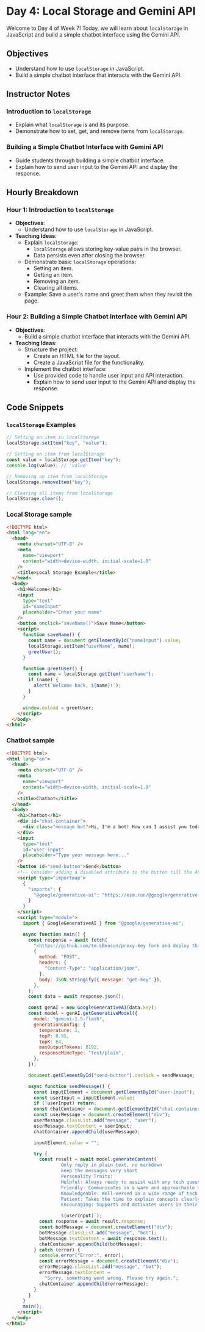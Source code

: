 # Day 4: Local Storage and Gemini API

Welcome to Day 4 of Week 7! Today, we will learn about `localStorage` in JavaScript and build a simple chatbot interface using the Gemini API.

## Objectives

- Understand how to use `localStorage` in JavaScript.
- Build a simple chatbot interface that interacts with the Gemini API.

## Instructor Notes

### Introduction to `localStorage`

- Explain what `localStorage` is and its purpose.
- Demonstrate how to set, get, and remove items from `localStorage`.

### Building a Simple Chatbot Interface with Gemini API

- Guide students through building a simple chatbot interface.
- Explain how to send user input to the Gemini API and display the response.

## Hourly Breakdown

### Hour 1: Introduction to `localStorage`

- **Objectives**:
  - Understand how to use `localStorage` in JavaScript.
- **Teaching Ideas**:
  - Explain `localStorage`:
    - `localStorage` allows storing key-value pairs in the browser.
    - Data persists even after closing the browser.
  - Demonstrate basic `localStorage` operations:
    - Setting an item.
    - Getting an item.
    - Removing an item.
    - Clearing all items.
  - Example: Save a user's name and greet them when they revisit the page.

### Hour 2: Building a Simple Chatbot Interface with Gemini API

- **Objectives**:
  - Build a simple chatbot interface that interacts with the Gemini API.
- **Teaching Ideas**:
  - Structure the project:
    - Create an HTML file for the layout.
    - Create a JavaScript file for the functionality.
  - Implement the chatbot interface:
    - Use provided code to handle user input and API interaction.
    - Explain how to send user input to the Gemini API and display the response.

## Code Snippets

### `localStorage` Examples

```js
// Setting an item in localStorage
localStorage.setItem("key", "value");

// Getting an item from localStorage
const value = localStorage.getItem("key");
console.log(value); // 'value'

// Removing an item from localStorage
localStorage.removeItem("key");

// Clearing all items from localStorage
localStorage.clear();
```

### Local Storage sample

```html
<!DOCTYPE html>
<html lang="en">
  <head>
    <meta charset="UTF-8" />
    <meta
      name="viewport"
      content="width=device-width, initial-scale=1.0"
    />
    <title>Local Storage Example</title>
  </head>
  <body>
    <h1>Welcome</h1>
    <input
      type="text"
      id="nameInput"
      placeholder="Enter your name"
    />
    <button onclick="saveName()">Save Name</button>
    <script>
      function saveName() {
        const name = document.getElementById("nameInput").value;
        localStorage.setItem("userName", name);
        greetUser();
      }

      function greetUser() {
        const name = localStorage.getItem("userName");
        if (name) {
          alert(`Welcome back, ${name}!`);
        }
      }

      window.onload = greetUser;
    </script>
  </body>
</html>
```

### Chatbot sample

```html
<!DOCTYPE html>
<html lang="en">
  <head>
    <meta charset="UTF-8" />
    <meta
      name="viewport"
      content="width=device-width, initial-scale=1.0"
    />
    <title>Chatbot</title>
  </head>
  <body>
    <h1>Chatbot</h1>
    <div id="chat-container">
      <div class="message bot">Hi, I'm a bot! How can I assist you today?</div>
    </div>
    <input
      type="text"
      id="user-input"
      placeholder="Type your message here..."
    />
    <button id="send-button">Send</button>
    <!-- Consider adding a disabled attribute to the button till the API for getting the API Key replies with the key -->
    <script type="importmap">
      {
        "imports": {
          "@google/generative-ai": "https://esm.run/@google/generative-ai"
        }
      }
    </script>
    <script type="module">
      import { GoogleGenerativeAI } from "@google/generative-ai";

      async function main() {
        const response = await fetch(
          "<https://github.com/tm-LBenson/proxy-key fork and deploy this repo to hide API key>",
          {
            method: "POST",
            headers: {
              "Content-Type": "application/json",
            },
            body: JSON.stringify({ message: "get-key" }),
          },
        );
        const data = await response.json();

        const genAI = new GoogleGenerativeAI(data.key);
        const model = genAI.getGenerativeModel({
          model: "gemini-1.5-flash",
          generationConfig: {
            temperature: 1,
            topP: 0.95,
            topK: 64,
            maxOutputTokens: 8192,
            responseMimeType: "text/plain",
          },
        });

        document.getElementById("send-button").onclick = sendMessage;

        async function sendMessage() {
          const inputElement = document.getElementById("user-input");
          const userInput = inputElement.value;
          if (!userInput) return;
          const chatContainer = document.getElementById("chat-container");
          const userMessage = document.createElement("div");
          userMessage.classList.add("message", "user");
          userMessage.textContent = userInput;
          chatContainer.appendChild(userMessage);

          inputElement.value = "";

          try {
            const result = await model.generateContent(`
                    Only reply in plain text, no markdown
                    keep the messages very short
                    Personality Traits:
                    Helpful: Always ready to assist with any tech question or problem.
                    Friendly: Communicates in a warm and approachable manner.
                    Knowledgeable: Well-versed in a wide range of tech topics, from software development to the latest technology trends.
                    Patient: Takes the time to explain concepts clearly, no matter how many questions are asked.
                    Encouraging: Supports and motivates users in their learning and development journey.

                    ${userInput}`);
            const response = await result.response;
            const botMessage = document.createElement("div");
            botMessage.classList.add("message", "bot");
            botMessage.textContent = await response.text();
            chatContainer.appendChild(botMessage);
          } catch (error) {
            console.error("Error:", error);
            const errorMessage = document.createElement("div");
            errorMessage.classList.add("message", "bot");
            errorMessage.textContent =
              "Sorry, something went wrong. Please try again.";
            chatContainer.appendChild(errorMessage);
          }
        }
      }
      main();
    </script>
  </body>
</html>
```

